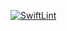 [![SwiftLint](https://github.com/ICS4U-Programming-Sarah/Unit1-01-Swift-Logging/workflows/SwiftLint/badge.svg)](https://github.com/ICS4U-Programming-Sarah/Unit1-01-Swift-Logging/actions)
